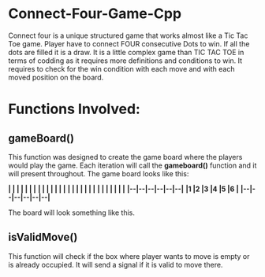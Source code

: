 # Connect-Four-Game-Cpp
Connect four is a unique structured game that works almost like a Tic Tac Toe game.
Player have to connect FOUR consecutive Dots to win.
If all the dots are filled it is a draw.
It is a little complex game than TIC TAC TOE in terms of codding as it requires more definitions and conditions to win.
It requires to check for the win condition with each move and with each moved position on the board.
# Functions Involved:
## gameBoard()
This function was designed to create the game board where the players would play the game.
Each iteration will call the **gameboard()** function and it will present throughout.
The game board looks like this:

**|  |  |  |  |  |  |**
**|  |  |  |  |  |  |**
**|  |  |  |  |  |  |**
**|  |  |  |  |  |  |**
**|--|--|--|--|--|--|**
**|1 |2 |3 |4 |5 |6 |**
**|--|--|--|--|--|--|**

The board will look something like this.
## isValidMove()
This function will check if the box where player wants to move is empty or is already occupied.
It will send a signal if it is valid to move there.


